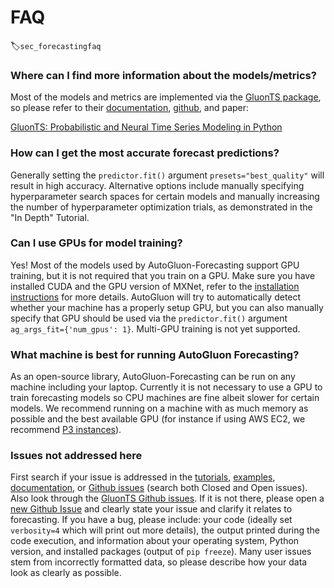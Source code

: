 # FAQ
:label:`sec_forecastingfaq`


### Where can I find more information about the models/metrics?

Most of the models and metrics are implemented via the [GluonTS package](https://ts.gluon.ai/), so please refer to their [documentation](https://ts.gluon.ai/api/gluonts/gluonts.html), [github](https://github.com/awslabs/gluon-ts), and paper:

[GluonTS: Probabilistic and Neural Time Series Modeling in Python](https://www.jmlr.org/papers/v21/19-820.html)


### How can I get the most accurate forecast predictions?

Generally setting the `predictor.fit()` argument `presets="best_quality"` will result in high accuracy. Alternative options include manually specifying hyperparameter search spaces for certain models and manually increasing the number of hyperparameter optimization trials, as demonstrated in the "In Depth" Tutorial.


### Can I use GPUs for model training?

Yes! Most of the models used by AutoGluon-Forecasting support GPU training, but it is not required that you train on a GPU. Make sure you have installed CUDA and the GPU version of MXNet, refer to the [installation instructions](../../install.html) for more details. AutoGluon will try to automatically detect whether your machine has a properly setup GPU, but you can also manually specify that GPU should be used via the `predictor.fit()` argument `ag_args_fit={'num_gpus': 1}`. Multi-GPU training is not yet supported.


### What machine is best for running AutoGluon Forecasting?

As an open-source library, AutoGluon-Forecasting can be run on any machine including your laptop. Currently it is not necessary to use a GPU to train forecasting models so CPU machines are fine albeit slower for certain models. We recommend running on a machine with as much memory as possible and the best available GPU (for instance if using AWS EC2, we recommend [P3 instances](https://aws.amazon.com/ec2/instance-types/p3/)).


### Issues not addressed here

First search if your issue is addressed in the [tutorials](index.html), [examples](https://github.com/awslabs/autogluon/tree/master/examples/forecasting), [documentation](../../api/autogluon.predictor.html), or [Github issues](https://github.com/awslabs/autogluon/issues) (search both Closed and Open issues). Also look through the [GluonTS Github issues](https://github.com/awslabs/gluon-ts/issues). If it is not there, please open a [new Github Issue](https://github.com/awslabs/autogluon/issues/new) and clearly state your issue and clarify it relates to forecasting. If you have a bug, please include: your code (ideally set `verbosity=4` which will print out more details), the output printed during the code execution, and information about your operating system, Python version, and installed packages (output of `pip freeze`). Many user issues stem from incorrectly formatted data, so please describe how your data look as clearly as possible.
